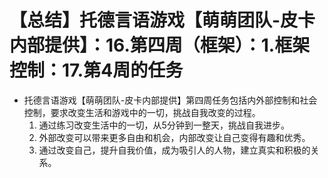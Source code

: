 # 【总结】托德言语游戏【萌萌团队-皮卡内部提供】：16.第四周（框架）：1.框架控制：17.第4周的任务

-   托德言语游戏【萌萌团队-皮卡内部提供】第四周任务包括内外部控制和社会控制，要求改变生活和游戏中的一切，挑战自我改变的过程。
    1.  通过练习改变生活中的一切，从5分钟到一整天，挑战自我进步。
    2.  外部改变可以带来更多自由和机会，内部改变让自己变得有趣和优秀。
    3.  通过改变自己，提升自我价值，成为吸引人的人物，建立真实和积极的关系。